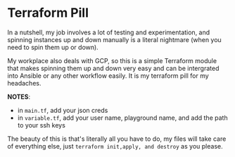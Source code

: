 # Terraform Pill

In a nutshell, my job involves a lot of testing and experimentation, and spinning instances up and down manually is a literal nightmare (when you need to spin them 
up or down). 

My workplace also deals with GCP, so this is a simple Terraform module that makes spinning them up and down very easy and can be intergrated into Ansible
or any other workflow easily. It is my terraform pill for my headaches.

**NOTES**:
- in `main.tf`, add your json creds
- in `variable.tf`, add your user name, playground name, and add the path to your ssh keys

The beauty of this is that's literally all you have to do, my files will take care of everything else, just `terraform init,apply, and destroy` as you please.
